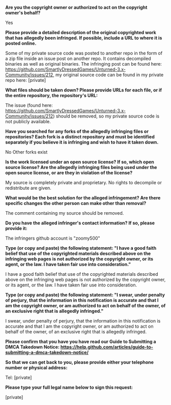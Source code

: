 **Are you the copyright owner or authorized to act on the copyright owner's behalf?**  

Yes

**Please provide a detailed description of the original copyrighted work that has allegedly been infringed. If possible, include a URL to where it is posted online.**  

Some of my private source code was posted to another repo in the form of a zip file inside an issue post on another repo. It contains decompiled binaries as well as original binaries. The infringing post can be found here: https://github.com/SmartlyDressedGames/Unturned-3.x-Community/issues/212, my original source code can be found in my private repo here: [private]

**What files should be taken down? Please provide URLs for each file, or if the entire repository, the repository's URL:**  

The issue (found here: https://github.com/SmartlyDressedGames/Unturned-3.x-Community/issues/212) should be removed, so my private source code is not publicly available.

**Have you searched for any forks of the allegedly infringing files or repositories? Each fork is a distinct repository and must be identified separately if you believe it is infringing and wish to have it taken down.**  

No Other forks exist

**Is the work licensed under an open source license? If so, which open source license? Are the allegedly infringing files being used under the open source license, or are they in violation of the license?**  

My source is completely private and proprietary. No rights to decompile or redistribute are given.

**What would be the best solution for the alleged infringement? Are there specific changes the other person can make other than removal?**  

The comment containing my source should be removed.

**Do you have the alleged infringer's contact information? If so, please provide it:**  

The infringers github account is "zoomy500"

**Type (or copy and paste) the following statement: "I have a good faith belief that use of the copyrighted materials described above on the infringing web pages is not authorized by the copyright owner, or its agent, or the law. I have taken fair use into consideration."**  

I have a good faith belief that use of the copyrighted materials described above on the infringing web pages is not authorized by the copyright owner, or its agent, or the law. I have taken fair use into consideration.

**Type (or copy and paste) the following statement: "I swear, under penalty of perjury, that the information in this notification is accurate and that I am the copyright owner, or am authorized to act on behalf of the owner, of an exclusive right that is allegedly infringed."**  

I swear, under penalty of perjury, that the information in this notification is accurate and that I am the copyright owner, or am authorized to act on behalf of the owner, of an exclusive right that is allegedly infringed.

**Please confirm that you have you have read our Guide to Submitting a DMCA Takedown Notice: https://help.github.com/articles/guide-to-submitting-a-dmca-takedown-notice/**  

**So that we can get back to you, please provide either your telephone number or physical address:**  

Tel: [private]

**Please type your full legal name below to sign this request:**  

[private]
